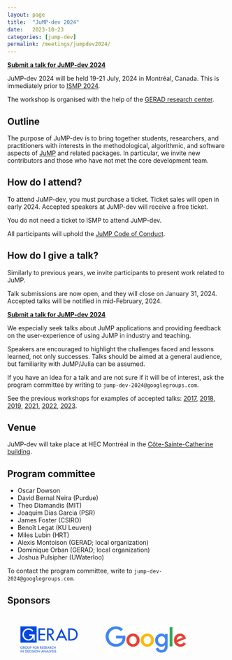 ```yaml
---
layout: page
title:  "JuMP-dev 2024"
date:   2023-10-23
categories: [jump-dev]
permalink: /meetings/jumpdev2024/
---
```


**[Submit a talk for JuMP-dev 2024](https://forms.gle/R5WXwGSkYKjYhYVg9)**

JuMP-dev 2024 will be held 19-21 July, 2024 in Montréal, Canada. This is
immediately prior to [ISMP 2024](https://ismp2024.gerad.ca).

The workshop is organised with the help of the [GERAD research center](https://www.gerad.ca/en).

## Outline

The purpose of JuMP-dev is to bring together students, researchers, and
practitioners with interests in the methodological, algorithmic, and software
aspects of [JuMP](https://github.com/jump-dev/JuMP.jl) and related packages. In
particular, we invite new contributors and those who have not met the core
development team.

## How do I attend?

To attend JuMP-dev, you must purchase a ticket. Ticket sales will open in early 2024.
Accepted speakers at JuMP-dev will receive a free ticket.

You do not need a ticket to ISMP to attend JuMP-dev.

All participants will uphold the [JuMP Code of Conduct](https://github.com/jump-dev/JuMP.jl/blob/master/CODE_OF_CONDUCT.md).

## How do I give a talk?

Similarly to previous years, we invite participants to present work related
to JuMP.

Talk submissions are now open, and they will close on January 31, 2024. Accepted
talks will be notified in mid-February, 2024.

**[Submit a talk for JuMP-dev 2024](https://forms.gle/R5WXwGSkYKjYhYVg9)**

We especially seek talks about JuMP applications and providing feedback on the
user-experience of using JuMP in industry and teaching.

Speakers are encouraged to highlight the challenges faced and lessons learned,
not only successes. Talks should be aimed at a general audience, but familiarity
with JuMP/Julia can be assumed.

If you have an idea for a talk and are not sure if it will be of interest, ask
the program committee by writing to `jump-dev-2024@googlegroups.com`.

See the previous workshops for examples of accepted talks:
[2017](/meetings/mit2017),
[2018](/meetings/bordeaux2018),
[2019](/meetings/santiago2019),
[2021](/meetings/juliacon2021),
[2022](/meetings/juliacon2022),
[2023](/meetings/juliacon2023).

## Venue

JuMP-dev will take place at HEC Montréal in the
[Côte-Sainte-Catherine building](https://www.hec.ca/en/campus/cote_sainte_catherine/).

## Program committee

 * Oscar Dowson
 * David Bernal Neira (Purdue)
 * Theo Diamandis (MIT)
 * Joaquim Dias Garcia (PSR)
 * James Foster (CSIRO)
 * Benoît Legat (KU Leuven)
 * Miles Lubin (HRT)
 * Alexis Montoison (GERAD; local organization)
 * Dominique Orban (GERAD; local organization)
 * Joshua Pulsipher (UWaterloo)

To contact the program committee, write to `jump-dev-2024@googlegroups.com`.

## Sponsors

<a href="https://www.gerad.ca/en"><img style="height:60px;margin:30px" src="/assets/jump-dev-workshops/2024/Gerad_Logo_CMYK_ang_Med_Res.jpg" alt="GERAD logo"></a>
<a href="https://opensource.google/"><img style="height:60px;margin:30px" src="/assets/jump-dev-workshops/2024/logo_Google_FullColor_hdpi_830x271px.png" alt="Google logo"></a>
